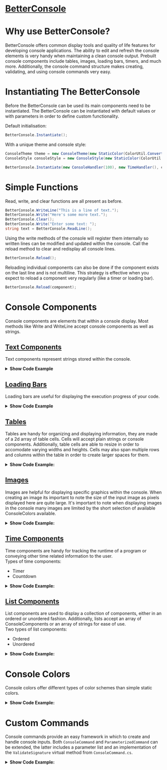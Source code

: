 # <u>BetterConsole</u>

# Why use BetterConsole?

BetterConsole offers common display tools and quality of life features for developing console applications.
The ability to edit and refresh the console elements is very handy when maintaining a clean console output.
Prebuilt console components include tables, images, loading bars, timers, and much more.
Additionally, the console command structure makes creating, validating, and using console commands very easy.


# Instantiating The BetterConsole

Before the BetterConsole can be used its main components need to be instantiated.
The BetterConsole can be instantiated with default values or with parameters in order to define custom functionality.

Default initialisation:
```c#
BetterConsole.Instantiate();
```

With a unique theme and console style:
```c#
ConsoleTheme theme = new ConsoleTheme(new StaticColor(ColorUtil.ConvertToColor(ConsoleColor.Blue)), new StaticColor(ColorUtil.ConvertToColor(ConsoleColor.Cyan)), new StaticColor(ColorUtil.ConvertToColor(ConsoleColor.Yellow)));
ConsoleStyle consoleStyle = new ConsoleStyle(new StaticColor(ColorUtil.ConvertToColor(ConsoleColor.Red)), theme);

BetterConsole.Instantiate(new ConsoleHandler(100), new TimeHandler(), consoleStyle);
```


# Simple Functions

Read, write, and clear functions are all present as before.

```c#
BetterConsole.WriteLine("This is a line of text.");
BetterConsole.Write("Here's some more text.");
BetterConsole.Clear();
BetterConsole.Write("Enter some text: ");
string text = BetterConsole.ReadLine();
```

Using the write methods of the console will register them internally so written lines can be modified and updated within the console.
Call the reload method to clear and redisplay all console lines.

```c#
BetterConsole.Reload();
```
Reloading individual components can also be done if the component exists on the last line and is not multiline.
This strategy is effective when you expect to reload a component very regularly (like a timer or loading bar).
```c#
BetterConsole.Reload(component);
```


# Console Components

Console components are elements that within a console display.
Most methods like Write and WriteLine accept console components as well as strings.


## <u>Text Components</u>

Text components represent strings stored within the console. 

<details>
    <summary>
        <b>Show Code Example</b>
    </summary>
<br/>

Let's write a text component in the color green.

```c#
TextComponent text = new TextComponent("This will appear green!");
text.SetColor(new StaticColor(Color.Green));
BetterConsole.WriteLine(text);
```

Alternatively, for plain text the regular Console methods are implemented to make usage easier.

```c#
BetterConsole.WriteLine("This will also appear green!", new StaticColor(Color.Green));
```

</details>


## <u>Loading Bars</u>
Loading bars are useful for displaying the execution progress of your code. 

<details>
    <summary>
        <b>Show Code Example</b>
    </summary>
<br/>

1. Let's create a loading bar with a defined length of 10 units. We will also write the loading bar to the console.

```c#
LoadingBar loadingBar = new LoadingBar(style, 10);
BetterConsole.WriteLine("Execution process: ");
BetterConsole.Write(loadingBar);
```

2. Great, now all we need to do is provide our loading bar with its the current program progress. Note that input values to the SetPercentage method are automatically bounded between 0 and 1.

```c#
for (int i = 0; i <= n; i++) {
    //Do stuff.
    loadingBar.SetPercentage(i/n);
}
```

</details>


## <u>Tables</u>

Tables are handy for organizing and displaying information, they are made of a 2d array of table cells. Cells will accept plain strings or console components. Additionally, table cells are able to resize in order to accomodate varying widths and heights. Cells may also span multiple rows and columns within the table in order to create larger spaces for them.

<details>
    <summary>
        <b>Show Code Example:</b>
    </summary>
<br/>
    
Let's say two friends want to track how many animals they each saw throughout the day, let's help them display this important information in a table.
1. Create a 3x3 table and label the outer cells.

```c#
Table table = new Table(3,3);

table.SetCell(new Cell("Tom"),0,1);
table.SetCell(new Cell("John"),0,2);

table.SetCell(new Cell("Dogs"),1,0);
table.SetCell(new Cell("Cats"),2,0);
```

2. Fill the inner cells with their data and have the console write the table.

```c#
table.SetCell(new Cell("10"),1,1);
table.SetCell(new Cell("2"),1,2);
table.SetCell(new Cell("6"),2,1);
table.SetCell(new Cell("9"),2,2);

BetterConsole.Write(table);
```

3. Let's now add a header within our table. Resize the table with a lower vertical alignment, add the title cell with a 3 column width, and reload the console.

```c#
table.Resize(4, 3, verticalAlignment: VerticalAlignment.Lower);
            
Cell titleCell = new Cell("Animals Spotted", 3, 1);
table.SetCell(titleCell, 0, 0);

BetterConsole.Reload();
```

4. Observe your beautifully displayed table.

```
 _________________
| Animals Spotted |
|-----------------|
|     | Tom | John|
|-----|-----|-----|
| Dogs|  10 |  2  |
|-----|-----|-----|
| Cats|  6  |  9  |
|_____|_____|_____|

```

</details>


## <u>Images</u>

Images are helpful for displaying specific graphics within the console.
When creating an image its important to note the size of the input image as pixels displayed here are quite large.
It's important to note when displaying images in the console many images are limited by the short selection of available ConsoleColors available.

<details>
    <summary>
        <b>Show Code Example:</b>
    </summary>
<br/>

1. Get the complete image path.
```c#
string imagePath = Path.GetDirectoryName(Path.GetDirectoryName(Directory.GetCurrentDirectory()))+"\\Images\\MyImage.png"));
```

2. Create and write the image to the console.
```c#
Image image = new Image(imagePath);
BetterConsole.WriteLine(image);
```

</details>


## <u>Time Components</u>

Time components are handy for tracking the runtime of a program or conveying other time related information to the user.
<br/>
Types of time components:
- Timer
- Countdown

<details>
    <summary>
        <b>Show Code Example:</b>
    </summary>
<br/>

1. Create timer and write it to the console.

```c#
Timer timer = new Timer();

BetterConsole.WriteLine("This timer has been running for: ");
BetterConsole.Write(timer);
```

2. Start the timer to begin timed updates.

```c#
timer.Start();
```

3. Stop the timer when ready.

```c#
timer.Stop();
```

</details>


## <u>List Components</u>

List components are used to display a collection of components, either in an ordered or unordered fashion.
Additionally, lists accept an array of ConsoleComponents or an array of strings for ease of use.
<br/>
Two types of list components:
- Ordered
- Unordered

<details>
    <summary>
        <b>Show Code Example:</b>
    </summary>
<br/>

1. Create an ordered list and write it to the console.

```c#
string[] nums = new string[]{"1", "2", "64", "4"};
OrderedList orderedList = new OrderedListComponent("List of my top 4 favorite numbers:", nums);
BetterConsole.WriteLine(orderedList);
```

</details>


# Console Colors

Console colors offer different types of color schemes than simple static colors.

<details>
    <summary>
        <b>Show Code Example:</b>
    </summary>
<br/>

The following example will implement an example color that alternates colors every word.

1. Create a class and extend `ComponentColor`, make sure to implement the `ApplyTo` function.

```c#
using System.Drawing;

public class ExampleColor : ComponentColor
{
    public Color[] Colors { get; }
            
    public ExampleColor(Color[] colors)
    {
        Colors = colors;
    }

    public override ComponentBuilder ApplyTo(string toDisplay)
    {
        ComponentBuilder toReturn = new ComponentBuilder();
        string[] list = toDisplay.Split(new[] {' ', '\n'});

        for(int i = 0; i < list.Length; i++)
        {
            toReturn.Append(new ComponentBuilder.ComponentSegment(list[i], Colors[i % Colors.Length]));
        }

        return toReturn;
    }
}
```

2. Apply this color and output text.

```c#
TextComponent text = new TextComponent("Hello folks,\nLook at these cool colors!");
text.Color = new ExampleColor(new Color[]{Color.Red, Color.Green});
BetterConsole.WriteLine(text);
```

</details>


# Custom Commands

Console commands provide an easy framework in which to create and handle console inputs.
Both `ConsoleCommand` and `ParameterizedCommand` can be extended, the latter includes a parameter list and an implementation of the `ValidateSignature` virtual method from `ConsoleCommand.cs`.

<details>
    <summary>
        <b>Show Code Example:</b>
    </summary>
<br/>

1. Create a new class `PingCommand` and extend `ParameterizedCommand` to include default signature validation. 
Make sure to override the Execute method with a simple implementation.

```c#
public class PingCommand : ParameterizedCommand {
    public PingCommand() : base("ping")
    {
        Description = "Pings the console for a response.";
    }

    public override void Execute(CommandSignature signature)
    {
        BetterConsole.WriteLine("pong");
    }
}
```

2. Now all we need to do is register an instance of our new command within the BetterConsole. The `BeginCommandHandling` method creates a new thread to handle incoming user inputs so new content can still be output to the console.

```c#
BetterConsole.Register(new PingCommand()):
BetterConsole.BeginCommandHandling();
```

</details>